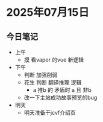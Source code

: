 # 2025年07月15日

## 今日笔记

- 上午
  - 摸 看vapor 的vue 新逻辑
- 下午
  - 判断 加强削弱
  - 花生 判断 翻译推理 逻辑
    - a 推b 的 矛盾时 a 且 非b
  - 改一下主站成功故事预览的bug
- 明天
  - 明天准备干jcvf介绍页

